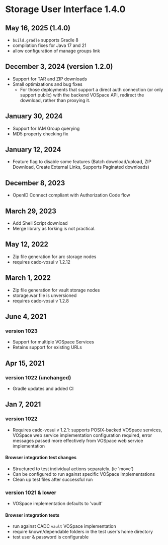 # Storage User Interface 1.4.0

## May 16, 2025 (1.4.0)
* `build.gradle` supports Gradle 8
* compilation fixes for Java 17 and 21
* allow configuration of manage groups link

## December 3, 2024 (version 1.2.0)
* Support for TAR and ZIP downloads
* Small optimizations and bug fixes
  * For those deployments that support a direct auth connection (or only support public) with the backend VOSpace API, redirect the download, rather than proxying it. 

## January 30, 2024
* Support for IAM Group querying
* MD5 property checking fix

## January 12, 2024
* Feature flag to disable some features (Batch download/upload, ZIP Download, Create External Links, Supports Paginated downloads)

## December 8, 2023
* OpenID Connect compliant with Authorization Code flow

## March 29, 2023
* Add Shell Script download
* Merge library as forking is not practical.

## May 12, 2022
* Zip file generation for arc storage nodes
* requires cadc-vosui v 1.2.12

## March 1, 2022
* Zip file generation for vault storage nodes
* storage.war file is unversioned
* requires cadc-vosui v 1.2.8

## June 4, 2021
### version 1023
* Support for multiple VOSpace Services
* Retains support for existing URLs

## Apr 15, 2021
### version 1022 (unchanged)
* Gradle updates and added CI

## Jan 7, 2021
### version 1022
* Requires cadc-vosui v 1.2.1: supports POSIX-backed VOSpace services, VOSpace web service
implementation configuration required, error messages passed more effectively from 
VOSpace web service implementation

#### Browser integration test changes 
* Structured to test individual actions separately. (ie 'move')
* Can be configured to run against specific VOSpace implementations
* Clean up test files after successful run


### version 1021 & lower
* VOSpace implementation defaults to 'vault'

#### Browser integration tests
* run against CADC `vault` VOSpace implementation
* require known/dependable folders in the test user's home directory
* test user & password is configurable


